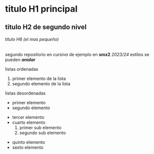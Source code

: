 # titulo H1 principal

## titulo H2 de segundo nivel

###### titulo H6 (el mas pequeño)

segundo repositorio en _cursiva_ de ejemplo en __smx2__ *2023/24*
estilos se pueden **_anidar_**

listas ordenadas
1. primer elemento de la lista
2. segundo elemento de la lista

listas desordenadas

* primer elemento
* segundo elemento
- tercer elemento
- cuarto elemento
    1. primer sub elemento
    2. segundo sub elemento
+ quinto elemento
+ sexto elemento
